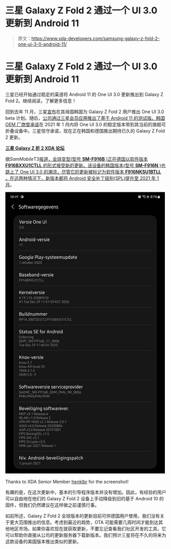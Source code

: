 # 三星 Galaxy Z Fold 2 通过一个 UI 3.0 更新到 Android 11

> 原文：<https://www.xda-developers.com/samsung-galaxy-z-fold-2-one-ui-3-0-android-11/>

# 三星 Galaxy Z Fold 2 通过一个 UI 3.0 更新到 Android 11

三星已经开始通过稳定的渠道将 Android 11 的 One UI 3.0 更新推出到 Galaxy Z Fold 2。继续阅读，了解更多信息！

回到去年 11 月，三星[宣布](https://www.xda-developers.com/samsung-expand-one-ui-3-0-beta-galaxy-z-fold-2-z-flip-5g-s10-note-10-series/)在其母国韩国为 Galaxy Z Fold 2 用户推出 One UI 3.0 beta 计划。随后，[公司通过三星会员应用推出了基于 Android 11 的测试版。韩国 OEM 厂商](https://www.xda-developers.com/samsung-galaxy-z-fold-2-one-ui-3-0-beta/)[曾承诺](https://www.xda-developers.com/samsung-galaxy-phone-one-ui-3-0-android-11-update-timeline/)在 2021 年 1 月内将 One UI 3.0 的稳定版本带到其当前的旗舰可折叠设备中。三星信守承诺，现在正在韩国和德国推出期待已久的 Galaxy Z Fold 2 更新。

**[三星 Galaxy Z 折 2 XDA 论坛](https://forum.xda-developers.com/c/samsung-galaxy-z-fold-2.11261/)**

据*SamMobile*T3[报道，全球变型(型号 **SM-F916B** )正在德国以软件版本 **F916BXXU1CTLL** 的形式接受新的更新。该设备的韩国版本(型号 **SM-F916N** )也跳上了 One UI 3.0 的潮流，尽管它的更新被标记为软件版本 **F916NKSU1BTLL** 。在这两种情况下，新版本都将 Android 安全补丁级别(SPL)提升至 2021 年 1 月](https://www.sammobile.com/news/galaxy-z-fold-2-one-ui-3-0-update-rolling-out/)。

 <picture>![Samsung Galaxy Z Fold 2 Android 11 One UI 3.0](img/35005c026d2f143effe2717f47836821.png)</picture> 

Thanks to XDA Senior Member [henklbr](https://forum.xda-developers.com/m/henklbr.1586120/) for the screenshot!

有趣的是，在这次更新中，基本的引导程序版本并没有增加。因此，有经验的用户可以自由地在他们的 Galaxy Z Fold 2 设备上手动降级到旧的基于 Android 10 的固件，但我们仍然建议在这样做之前谨慎行事。

如前所述，Galaxy Z Fold 2 全球版本的更新目前可供德国用户使用，我们没有关于更大范围推出的信息。考虑到最近的趋势，OTA 可能需要几周时间才能到达其他地区市场。如果你喜欢现在就获取更新，不要忘记查看我们社区开发的工具，它可以帮助你直接从公司的更新服务器下载新版本。我们预计三星将在不久的将来为这款设备的美国版本推出类似的更新。